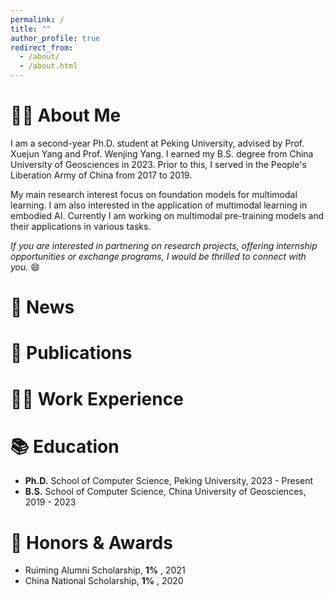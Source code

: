 ```yaml
---
permalink: /
title: ""
author_profile: true
redirect_from: 
  - /about/
  - /about.html
---
```


# 👨‍🎓 About Me
I am a second-year Ph.D. student at Peking University, advised by Prof. Xuejun Yang and Prof. Wenjing Yang. I earned my B.S. degree from China University of Geosciences in 2023. Prior to this, I served in the People's Liberation Army of China from 2017 to 2019.

My main research interest focus on foundation models for multimodal learning. I am also interested in the application of multimodal learning in embodied AI. Currently I am working on multimodal pre-training models and their applications in various tasks.

*If you are interested in partnering on research projects, offering internship opportunities or exchange programs, I would be thrilled to connect with you.* 😄

# 📨 News

# 📝 Publications

# 👨‍💻 Work Experience

# 📚 Education
- **Ph.D.** School of Computer Science, Peking University, 2023 - Present
- **B.S.** School of Computer Science, China University of Geosciences, 2019 - 2023

# 🌟 Honors & Awards
- Ruiming Alumni Scholarship, **1%** , 2021
- China National Scholarship, **1%** , 2020